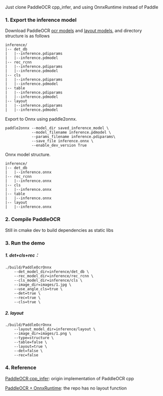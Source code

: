 Just clone PaddleOCR cpp_infer, and using OnnxRuntime instead of Paddle

### 1. Export the inference model
Download PaddleOCR [ocr models](https://github.com/PaddlePaddle/PaddleOCR/blob/release/2.7/doc/doc_en/models_list_en.md) and [layout models](https://github.com/PaddlePaddle/PaddleOCR/blob/release/2.7/ppstructure/docs/models_list_en.md), and directory structure is as follows
```
inference/
|-- det_db
|   |--inference.pdiparams
|   |--inference.pdmodel
|-- rec_rcnn
|   |--inference.pdiparams
|   |--inference.pdmodel
|-- cls
|   |--inference.pdiparams
|   |--inference.pdmodel
|-- table
|   |--inference.pdiparams
|   |--inference.pdmodel
|-- layout
|   |--inference.pdiparams
|   |--inference.pdmodel
```

Export to Onnx using paddle2onnx.
```
paddle2onnx --model_dir saved_inference_model \
            --model_filename inference.pdmodel \
            --params_filename inference.pdiparams\
            --save_file inference.onnx \
            --enable_dev_version True
```
Onnx model structure.
```
inference/
|-- det_db
|   |--inference.onnx
|-- rec_rcnn
|   |--inference.onnx
|-- cls
|   |--inference.onnx
|-- table
|   |--inference.onnx
|-- layout
|   |--inference.onnx
```

### 2. Compile PaddleOCR
Still in cmake dev to build dependencies as static libs

### 3. Run the demo
##### 1. det+cls+rec：
```shell
./build/PaddleOcrOnnx 
    --det_model_dir=inference/det_db \
    --rec_model_dir=inference/rec_rcnn \
    --cls_model_dir=inference/cls \
    --image_dir=images/1.jpg \
    --use_angle_cls=true \
    --det=true \
    --rec=true \
    --cls=true \
```

##### 2. layout
```shell
./build/PaddleOcrOnnx 
    --layout_model_dir=inference/layout \
    --image_dir=images/1.png \
    --type=structure \
    --table=false \
    --layout=true \
    --det=false \
    --rec=false
```

### 4. Reference
[PaddleOCR cpp_infer](https://github.com/PaddlePaddle/PaddleOCR/tree/release/2.7/deploy/cpp_infer): origin implementation of PaddleOCR cpp

[PaddleOCR + OnnxRuntime](https://github.com/RapidAI/RapidOcrOnnx/tree/61d7b434d2b773eb61dab85328240789f69b3ae0): the repo has no layout function
